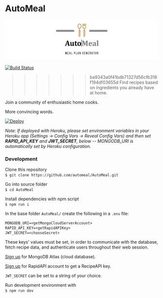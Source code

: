 # AutoMeal

![](./img/logo.jpg)

[![Build Status](https://travis-ci.com/automeal/AutoMeal.svg?branch=master)](https://travis-ci.com/automeal/AutoMeal)

>>>>>>> ba9343a0f41bdb71327d56cfb318f194df03655d
Find recipes based on ingredients you already have at home.

Join a community of enthusiastic home cooks.

More convincing words.

[![Deploy](https://www.herokucdn.com/deploy/button.svg)](https://heroku.com/deploy)

_Note: If deployed with Heroku, please set environment variables in your Heroku app (Settings -> Config Vars -> Reveal Config Vars) and then set **RAPID_API_KEY** and **JWT_SECRET**, below -- MONGODB_URI is automatically set by Heroku configuration._

### Development

Clone this repository  
`$ git clone https://github.com/automeal/AutoMeal.git`

Go into source folder  
`$ cd AutoMeal`

Install dependencies with npm script  
`$ npm run i`

In the base folder `AutoMeal/` create the following in a `.env` file:

```
MONGODB_URI=<getMongoCloudServerAccount>
RAPID_API_KEY=<getRapidAPIKey>
JWT_SECRET=<chooseSecret>
```

These keys' values must be set, in order to communicate with the database, fetch recipe data, and authenticate users throughout their web session.

[Sign up](https://www.mongodb.com/cloud/atlas) for MongoDB Atlas (cloud database).

[Sign up](https://rapidapi.com/spoonacular/api/recipe-food-nutrition) for RapidAPI account to get a RecipeAPI key.

`JWT_SECRET` can be set to a string of your choice.

Run development environment with  
`$ npm run dev`
